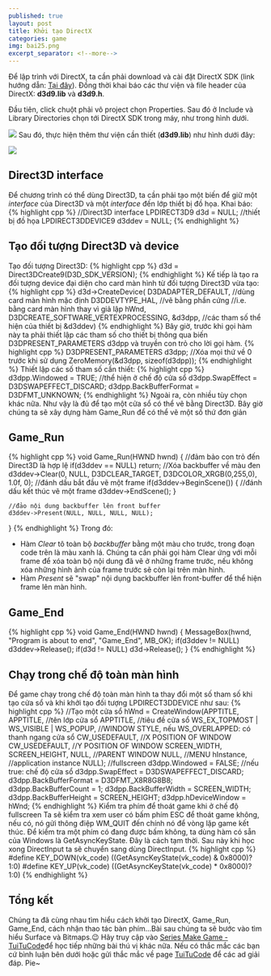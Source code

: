 ```yaml
---
published: true
layout: post
title: Khởi tạo DirectX
categories: game
img: bai25.png
excerpt_separator: <!--more-->
---
```

Để lập trình với DirectX, ta cần phải download và cài đặt DirectX SDK (link hướng dẫn: [Tại đây](https://tuitucode.github.io/cpp/gioi-thieu-ve-directX/)). Đồng thời khai báo các thư viện và file header của DirectX: **d3d9.lib** và **d3d9.h**.
<!--more-->

Đầu tiên, click chuột phải vô project chọn Properties. Sau đó ở Include và Library Directories chọn tới DirectX SDK trong máy, như trong hình dưới.

![](https://1.bp.blogspot.com/-ey36OUAiHWk/XStMXTTnjtI/AAAAAAAAECw/Rq8_tnNzcygWPTjGCXyKU8gAM4pn7NaKwCLcBGAs/s1600/them%2Bthu%2Bvien1.PNG)
Sau đó, thực hiện thêm thư viện cần thiết (**d3d9.lib**) như hình dưới đây:

![](https://1.bp.blogspot.com/-eV_5O0X4weg/XStMYreu68I/AAAAAAAAEC0/6AOxL0w_Wt4i4uvfkEpJ4BypQhYPOKmBgCLcBGAs/s1600/them%2Bthu%2Bvien2.PNG)
## Direct3D interface
Để chương trình có thể dùng Direct3D, ta cần phải tạo một biến để giữ một _interface_ của Direct3D và một _interface_ đến lớp thiết bị đồ họa.
Khai báo:
{% highlight cpp %}
//Direct3D interface
LPDIRECT3D9 d3d = NULL;
//thiết bị đồ họa
LPDIRECT3DDEVICE9 d3ddev = NULL;
{% endhighlight %}
## Tạo đối tượng Direct3D và device
Tạo đối tượng Direct3D:
{% highlight cpp %}
d3d = Direct3DCreate9(D3D_SDK_VERSION);
{% endhighlight %}
Kế tiếp là tạo ra đối tượng device đại diện cho card màn hình từ đối tượng Direct3D vừa tạo:
{% highlight cpp %}
d3d->CreateDevice(
	D3DADAPTER_DEFAULT, //dùng card màn hình mặc định
    D3DDEVTYPE_HAL, //vẽ bằng phần cứng
    //i.e. bằng card màn hình thay vì giả lập
    hWnd,
    D3DCREATE_SOFTWARE_VERTEXPROCESSING,
    &d3dpp, //các tham số thể hiện của thiết bị
    &d3ddev)
{% endhighlight %}
Bây giờ, trước khi gọi hàm này ta phải thiết lập các tham số cho thiết bị thông qua biến D3DPRESENT_PARAMETERS d3dpp và truyền con trỏ cho lời gọi hàm.
{% highlight cpp %}
D3DPRESENT_PARAMETERS d3dpp;
//Xóa mọi thứ về 0 trước khi sử dụng
ZeroMemory(&d3dpp, sizeof(d3dpp));
{% endhighlight %}
Thiết lập các số tham số cần thiết:
{% highlight cpp %}
d3dpp.Windowed = TRUE; //thể hiện ở chế độ cửa sổ
d3dpp.SwapEffect = D3DSWAPEFFECT_DISCARD;
d3dpp.BackBufferFormat = D3DFMT_UNKNOWN;
{% endhighlight %}
Ngoài ra, còn nhiều tùy chọn khác nữa. Như vậy là đủ để tạo một cửa sổ có thể vẽ bằng Direct3D. Bây giờ chúng ta sẽ xây dựng hàm Game_Run để có thể vẽ một số thứ đơn giản
## Game_Run
{% highlight cpp %}
void Game_Run(HWND hwnd)
{
	//đảm bảo con trỏ đến Direct3D là hợp lệ
    if(d3ddev == NULL)
    	return;
    //Xóa backbuffer về màu đen
    d3ddev->Clear(0, NULL, D3DCLEAR_TARGET, D3DCOLOR_XRGB(0,255,0), 1.0f, 0);
    //đánh dấu bắt đầu vẽ một frame
    if(d3ddev->BeginScene())
    {
    	//đánh dấu kết thúc vẽ một frame
        d3ddev->EndScene();
    }
    
    //đảo nội dung backbuffer lên front buffer
    d3ddev->Present(NULL, NULL, NULL, NULL);
}
{% endhighlight %}
Trong đó:
- Hàm _Clear_ tô toàn bộ _backbuffer_ bằng một màu cho trước, trong đoạn code trên là màu xanh lá. Chúng ta cần phải gọi hàm Clear ứng với mỗi frame để xóa toàn bộ nội dung đã vẽ ở những frame trước, nếu không xóa những hình ảnh của frame trước sẽ còn lại trên màn hình.
- Hàm _Present_ sẽ "swap" nội dụng backbuffer lên front-buffer để thể hiện frame lên màn hình.

## Game_End
{% highlight cpp %}
void Game_End(HWND hwnd)
{
	MessageBox(hwnd, "Program is about to end", "Game_End", MB_OK);
    if(d3ddev != NULL)
    	d3ddev->Release();
    if(d3d != NULL)
    	d3d->Release();
}
{% endhighlight %}
## Chạy trong chế độ toàn màn hình
Để game chạy trong chế độ toàn màn hình ta thay đổi một số tham số khi tạo cửa sổ và khi khởi tạo đối tượng LPDIRECT3DDEVICE như sau:
{% highlight cpp %}
//Tạo một cửa sổ
hWnd = CreateWindow(APPTITLE,
	APPTITLE, //tên lớp cửa sổ
    APPTITLE, //tiêu đề cửa sổ
	WS_EX_TOPMOST | WS_VISIBLE | WS_POPUP, //WINDOW STYLE, nếu WS_OVERLAPPED: có thanh ngang cửa sổ
	CW_USEDEFAULT, //X POSITION OF WINDOW
	CW_USEDEFAULT, //Y POSITION OF WINDOW
	SCREEN_WIDTH,
	SCREEN_HEIGHT,
	NULL, //PARENT WINDOW
	NULL, //MENU
	hInstance, //application instance
	NULL);
//fullscreen
d3dpp.Windowed = FALSE; //nếu true: chế độ cửa sổ
d3dpp.SwapEffect = D3DSWAPEFFECT_DISCARD;
d3dpp.BackBufferFormat = D3DFMT_X8R8G8B8;	
d3dpp.BackBufferCount = 1;
d3dpp.BackBufferWidth = SCREEN_WIDTH;
d3dpp.BackBufferHeight = SCREEN_HEIGHT;
d3dpp.hDeviceWindow = hWnd;
{% endhighlight %}
Kiểm tra phím để thoát game khi ở chế độ fullscreen
Ta sẽ kiểm tra xem user có bấm phím ESC để thoát game không, nếu có, nó gửi thông điệp WM_QUIT đến chính nó để vòng lặp game kết thúc.
Để kiểm tra một phím có đang được bấm không, ta dùng hàm có sẵn của Windows là GetAsyncKeyState. Đây là cách tạm thời. Sau này khi học xong DirectInput ta sẽ chuyển sang dùng DirectInput.
{% highlight cpp %}
#define KEY_DOWN(vk_code) ((GetAsyncKeyState(vk_code) & 0x8000)?1:0)
#define KEY_UP(vk_code) ((GetAsyncKeyState(vk_code) * 0x8000)?1:0)
{% endhighlight %}
## Tổng kết
Chúng ta đã cùng nhau tìm hiểu cách khởi tạo DirectX, Game_Run, Game_End, cách nhận thao tác bàn phím...Bài sau chúng ta sẽ bước vào tìm hiểu Surface và Bitmaps.😉 Hãy truy cập vào [Series Make Game - TuiTuCode](https://tuitucode.github.io/cpp/game/)để học tiếp những bài thú vị khác nữa. Nếu có thắc mắc các bạn cứ bình luận bên dưới hoặc gửi thắc mắc về page [TuiTuCode](https://www.facebook.com/shareAboutIT/) để các ad giải đáp. Pie~
